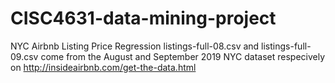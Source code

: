 # CISC4631-data-mining-project
NYC Airbnb Listing Price Regression
listings-full-08.csv and listings-full-09.csv come from the August and September 2019 NYC dataset respecively on http://insideairbnb.com/get-the-data.html

